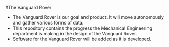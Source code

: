#The Vanguard Rover
  * The Vanguard Rover is our goal and product. It will move autonomously and gather various forms of data.
  * This repository contains the progress the Mechanical Engineering department is making in the design of the Vanguard Rover.
  * Software for the Vanguard Rover will be added as it is developed.
